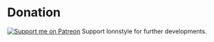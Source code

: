 Donation
=========
[![Support me on Patreon](https://img.shields.io/endpoint.svg?url=https%3A%2F%2Fshieldsio-patreon.vercel.app%2Fapi%3Fusername%3Dlonnstyle%26type%3Dpatrons&style=flat)](https://patreon.com/lonnstyle)
Support lonnstyle for further developments.

```{toctree}
```